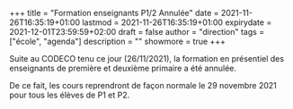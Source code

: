 +++
title       = "Formation enseignants P1/2 Annulée"
date        = 2021-11-26T16:35:19+01:00
lastmod     = 2021-11-26T16:35:19+01:00
expirydate  = 2021-12-01T23:59:59+02:00
draft       = false
author      = "direction"
tags        = ["école", "agenda"]
description = ""
showmore    = true
+++

Suite au CODECO tenu ce jour (26/11/2021), la formation en présentiel des enseignants de première et deuxième primaire a été annulée.<!--more-->

De ce fait, les cours reprendront de façon normale le 29 novembre 2021 pour tous les élèves de P1 et P2.
